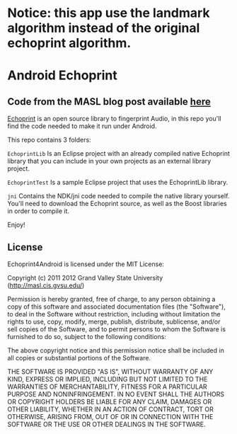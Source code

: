 # Notice: this app use the landmark algorithm instead of the original echoprint algorithm.







# Android Echoprint
## Code from the MASL blog post available [here](http://masl.cis.gvsu.edu/2012/01/25/android-echoprint/)

[Echoprint](http://echoprint.me) is an open source library to fingerprint Audio, in this repo you'll find the code needed to make it run under Android.

This repo contains 3 folders:

`EchoprintLib` Is an Eclipse project with an already compiled native Echoprint library that you can include in your own projects as an external library project.

`EchoprintTest` Is a sample Eclipse project that uses the EchoprintLib library.

`jni` Contains the NDK/jni code needed to compile the native library yourself. You'll need to download the Echoprint source, as well as the Boost libraries in order to compile it.

Enjoy!

## License

Echoprint4Android is licensed under the MIT License:

  Copyright (c) 2011 2012 Grand Valley State University (http://masl.cis.gvsu.edu/)

  Permission is hereby granted, free of charge, to any person obtaining a copy
  of this software and associated documentation files (the "Software"), to deal
  in the Software without restriction, including without limitation the rights
  to use, copy, modify, merge, publish, distribute, sublicense, and/or sell
  copies of the Software, and to permit persons to whom the Software is
  furnished to do so, subject to the following conditions:

  The above copyright notice and this permission notice shall be included in
  all copies or substantial portions of the Software.

  THE SOFTWARE IS PROVIDED "AS IS", WITHOUT WARRANTY OF ANY KIND, EXPRESS OR
  IMPLIED, INCLUDING BUT NOT LIMITED TO THE WARRANTIES OF MERCHANTABILITY,
  FITNESS FOR A PARTICULAR PURPOSE AND NONINFRINGEMENT. IN NO EVENT SHALL THE
  AUTHORS OR COPYRIGHT HOLDERS BE LIABLE FOR ANY CLAIM, DAMAGES OR OTHER
  LIABILITY, WHETHER IN AN ACTION OF CONTRACT, TORT OR OTHERWISE, ARISING FROM,
  OUT OF OR IN CONNECTION WITH THE SOFTWARE OR THE USE OR OTHER DEALINGS IN
  THE SOFTWARE.
